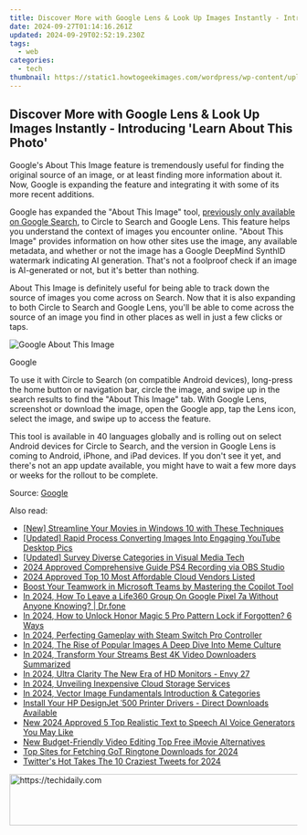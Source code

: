 ```yaml
---
title: Discover More with Google Lens & Look Up Images Instantly - Introducing 'Learn About This Photo'
date: 2024-09-27T01:14:16.261Z
updated: 2024-09-29T02:52:19.230Z
tags:
  - web
categories:
  - tech
thumbnail: https://static1.howtogeekimages.com/wordpress/wp-content/uploads/wm/2024/07/flip-6-circle-to-search-ai.jpg
---
```


## Discover More with Google Lens & Look Up Images Instantly - Introducing 'Learn About This Photo'

Google's About This Image feature is tremendously useful for finding the original source of an image, or at least finding more information about it. Now, Google is expanding the feature and integrating it with some of its more recent additions.

 Google has expanded the "About This Image" tool, [previously only available on Google Search](https://extra-support.techidaily.com/fixing-the-silent-game-solving-roblox-audio-problems-on-windows-11-and-10/), to Circle to Search and Google Lens. This feature helps you understand the context of images you encounter online. "About This Image" provides information on how other sites use the image, any available metadata, and whether or not the image has a Google DeepMind SynthID watermark indicating AI generation. That's not a foolproof check if an image is AI-generated or not, but it's better than nothing.

 About This Image is definitely useful for being able to track down the source of images you come across on Search. Now that it is also expanding to both Circle to Search and Google Lens, you'll be able to come across the source of an image you find in other places as well in just a few clicks or taps.

![Google About This Image](https://static1.howtogeekimages.com/wordpress/wp-content/uploads/2024/07/google-about-this-image.jpg) 

Google 

 To use it with Circle to Search (on compatible Android devices), long-press the home button or navigation bar, circle the image, and swipe up in the search results to find the "About This Image" tab. With Google Lens, screenshot or download the image, open the Google app, tap the Lens icon, select the image, and swipe up to access the feature.

 This tool is available in 40 languages globally and is rolling out on select Android devices for Circle to Search, and the version in Google Lens is coming to Android, iPhone, and iPad devices. If you don't see it yet, and there's not an app update available, you might have to wait a few more days or weeks for the rollout to be complete.

 Source: [Google](https://blog.google/products/search/google-about-this-image-update-july-2024/)

<ins class="adsbygoogle"
     style="display:block"
     data-ad-format="autorelaxed"
     data-ad-client="ca-pub-7571918770474297"
     data-ad-slot="1223367746"></ins>

<ins class="adsbygoogle"
     style="display:block"
     data-ad-client="ca-pub-7571918770474297"
     data-ad-slot="8358498916"
     data-ad-format="auto"
     data-full-width-responsive="true"></ins>

<span class="atpl-alsoreadstyle">Also read:</span>
<div><ul>
<li><a href="https://some-skills.techidaily.com/new-streamline-your-movies-in-windows-10-with-these-techniques/"><u>[New] Streamline Your Movies in Windows 10 with These Techniques</u></a></li>
<li><a href="https://facebook-video-footage.techidaily.com/updated-rapid-process-converting-images-into-engaging-youtube-desktop-pics/"><u>[Updated] Rapid Process Converting Images Into Engaging YouTube Desktop Pics</u></a></li>
<li><a href="https://some-skills.techidaily.com/updated-survey-diverse-categories-in-visual-media-tech/"><u>[Updated] Survey Diverse Categories in Visual Media Tech</u></a></li>
<li><a href="https://screen-capture.techidaily.com/2024-approved-comprehensive-guide-ps4-recording-via-obs-studio/"><u>2024 Approved Comprehensive Guide PS4 Recording via OBS Studio</u></a></li>
<li><a href="https://some-skills.techidaily.com/2024-approved-top-10-most-affordable-cloud-vendors-listed/"><u>2024 Approved Top 10 Most Affordable Cloud Vendors Listed</u></a></li>
<li><a href="https://tech-recovery.techidaily.com/boost-your-teamwork-in-microsoft-teams-by-mastering-the-copilot-tool/"><u>Boost Your Teamwork in Microsoft Teams by Mastering the Copilot Tool</u></a></li>
<li><a href="https://review-topics.techidaily.com/in-2024-how-to-leave-a-life360-group-on-google-pixel-7a-without-anyone-knowing-drfone-by-drfone-virtual-android/"><u>In 2024, How To Leave a Life360 Group On Google Pixel 7a Without Anyone Knowing? | Dr.fone</u></a></li>
<li><a href="https://unlock-android.techidaily.com/in-2024-how-to-unlock-honor-magic-5-pro-pattern-lock-if-forgotten-6-ways-by-drfone-android/"><u>In 2024, How to Unlock Honor Magic 5 Pro Pattern Lock if Forgotten? 6 Ways</u></a></li>
<li><a href="https://screen-mirroring-recording.techidaily.com/in-2024-perfecting-gameplay-with-steam-switch-pro-controller/"><u>In 2024, Perfecting Gameplay with Steam Switch Pro Controller</u></a></li>
<li><a href="https://some-skills.techidaily.com/in-2024-the-rise-of-popular-images-a-deep-dive-into-meme-culture/"><u>In 2024, The Rise of Popular Images A Deep Dive Into Meme Culture</u></a></li>
<li><a href="https://some-skills.techidaily.com/in-2024-transform-your-streams-best-4k-video-downloaders-summarized/"><u>In 2024, Transform Your Streams Best 4K Video Downloaders Summarized</u></a></li>
<li><a href="https://some-skills.techidaily.com/in-2024-ultra-clarity-the-new-era-of-hd-monitors-envy-27/"><u>In 2024, Ultra Clarity The New Era of HD Monitors - Envy 27</u></a></li>
<li><a href="https://some-skills.techidaily.com/in-2024-unveiling-inexpensive-cloud-storage-services/"><u>In 2024, Unveiling Inexpensive Cloud Storage Services</u></a></li>
<li><a href="https://some-skills.techidaily.com/in-2024-vector-image-fundamentals-introduction-and-categories/"><u>In 2024, Vector Image Fundamentals Introduction & Categories</u></a></li>
<li><a href="https://win-dash.techidaily.com/install-your-hp-designjet-500-printer-drivers-direct-downloads-available/"><u>Install Your HP DesignJet ˈ500 Printer Drivers - Direct Downloads Available</u></a></li>
<li><a href="https://ai-topics.techidaily.com/new-2024-approved-5-top-realistic-text-to-speech-ai-voice-generators-you-may-like/"><u>New 2024 Approved 5 Top Realistic Text to Speech AI Voice Generators You May Like</u></a></li>
<li><a href="https://ai-driven-video-production.techidaily.com/new-budget-friendly-video-editing-top-free-imovie-alternatives/"><u>New Budget-Friendly Video Editing Top Free iMovie Alternatives</u></a></li>
<li><a href="https://some-skills.techidaily.com/top-sites-for-fetching-got-ringtone-downloads-for-2024/"><u>Top Sites for Fetching GoT Ringtone Downloads for 2024</u></a></li>
<li><a href="https://twitter-videos.techidaily.com/twitters-hot-takes-the-10-craziest-tweets-for-2024/"><u>Twitter's Hot Takes The 10 Craziest Tweets for 2024</u></a></li>
</ul></div>

<!-- affiliate ads begin -->
<a href="https://aligracehair.sjv.io/c/5597632/1902294/19272" target="_top" id="1902294">
  <img src="//a.impactradius-go.com/display-ad/19272-1902294" border="0" alt="https://techidaily.com" width="728" height="90"/>
</a>
<img height="0" width="0" src="https://aligracehair.sjv.io/i/5597632/1902294/19272" style="position:absolute;visibility:hidden;" border="0" />
<!-- affiliate ads end -->

